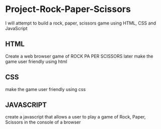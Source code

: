 # Project-Rock-Paper-Scissors

I will attempt to build a rock, paper, scissors game using HTML, CSS and JavaScript

## HTML

Create a web browser game of ROCK PA PER SCISSORS
later make the game user friendly using html

## CSS

make the game user friendly using css

## JAVASCRIPT

create a javascript that allows a user to play a game of Rock, Paper, Scissors in the console of a browser
